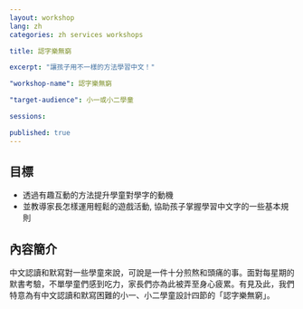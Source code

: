 ```yaml
---
layout: workshop
lang: zh
categories: zh services workshops

title: 認字樂無窮

excerpt: "讓孩子用不一樣的方法學習中文！"

"workshop-name": 認字樂無窮

"target-audience": 小一或小二學童

sessions:

published: true
---
```


## 目標
* 透過有趣互動的方法提升學童對學字的動機
* 並教導家長怎樣運用輕鬆的遊戲活動, 協助孩子掌握學習中文字的一些基本規則

## 內容簡介
中文認讀和默寫對一些學童來說，可說是一件十分煎熬和頭痛的事。面對每星期的默書考驗，不單學童們感到吃力，家長們亦為此被弄至身心疲累。有見及此，我們特意為有中文認讀和默寫困難的小一、小二學童設計四節的「認字樂無窮」。